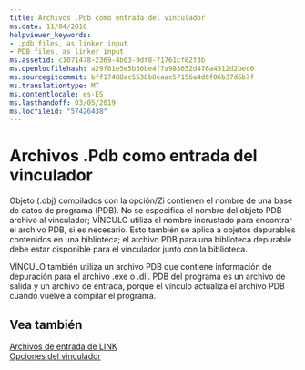 ```yaml
---
title: Archivos .Pdb como entrada del vinculador
ms.date: 11/04/2016
helpviewer_keywords:
- .pdb files, as linker input
- PDB files, as linker input
ms.assetid: c1071478-2369-4b03-9df8-71761cf82f3b
ms.openlocfilehash: a29f01e5e5b30be4f7a983652d476a4512d2bec0
ms.sourcegitcommit: bff17488ac5538b8eaac57156a4d6f06b37d6b7f
ms.translationtype: MT
ms.contentlocale: es-ES
ms.lasthandoff: 03/05/2019
ms.locfileid: "57426438"
---
```

# <a name="pdb-files-as-linker-input"></a>Archivos .Pdb como entrada del vinculador

Objeto (.obj) compilados con la opción/Zi contienen el nombre de una base de datos de programa (PDB). No se especifica el nombre del objeto PDB archivo al vinculador; VÍNCULO utiliza el nombre incrustado para encontrar el archivo PDB, si es necesario. Esto también se aplica a objetos depurables contenidos en una biblioteca; el archivo PDB para una biblioteca depurable debe estar disponible para el vinculador junto con la biblioteca.

VÍNCULO también utiliza un archivo PDB que contiene información de depuración para el archivo .exe o .dll. PDB del programa es un archivo de salida y un archivo de entrada, porque el vínculo actualiza el archivo PDB cuando vuelve a compilar el programa.

## <a name="see-also"></a>Vea también

[Archivos de entrada de LINK](../../build/reference/link-input-files.md)<br/>
[Opciones del vinculador](../../build/reference/linker-options.md)
